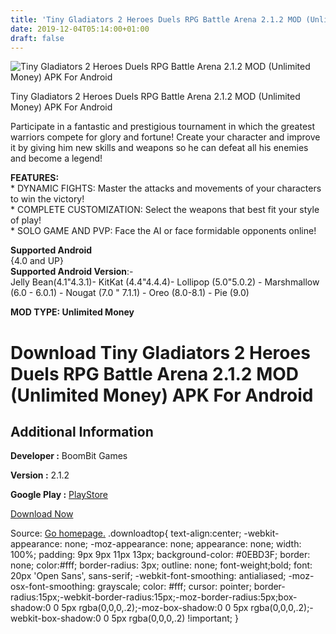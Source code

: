 ```yaml
---
title: 'Tiny Gladiators 2 Heroes Duels RPG Battle Arena 2.1.2 MOD (Unlimited Money) APK For Android'
date: 2019-12-04T05:14:00+01:00
draft: false
---
```


![Tiny Gladiators 2 Heroes Duels RPG Battle Arena 2.1.2 MOD (Unlimited Money) APK For Android](https://i0.wp.com/apkhome.net/wp-content/uploads/2019/12/Tiny-Gladiators-2-Heroes-Duels-RPG-Battle-Arena.png "Tiny Gladiators 2 Heroes Duels RPG Battle Arena 2.1.2 MOD (Unlimited Money) APK For Android")

  

Tiny Gladiators 2 Heroes Duels RPG Battle Arena 2.1.2 MOD (Unlimited Money) APK For Android

Participate in a fantastic and prestigious tournament in which the greatest warriors compete for glory and fortune! Create your character and improve it by giving him new skills and weapons so he can defeat all his enemies and become a legend!

**FEATURES:**  
\* DYNAMIC FIGHTS: Master the attacks and movements of your characters to win the victory!  
\* COMPLETE CUSTOMIZATION: Select the weapons that best fit your style of play!  
\* SOLO GAME AND PVP: Face the AI or face formidable opponents online!

**Supported Android**  
{4.0 and UP}  
**Supported Android Version**:-  
Jelly Bean(4.1"4.3.1)- KitKat (4.4"4.4.4)- Lollipop (5.0"5.0.2) - Marshmallow (6.0 - 6.0.1) - Nougat (7.0 " 7.1.1) - Oreo (8.0-8.1) - Pie (9.0)

**MOD TYPE: Unlimited Money**

Download Tiny Gladiators 2 Heroes Duels RPG Battle Arena 2.1.2 MOD (Unlimited Money) APK For Android
====================================================================================================

Additional Information
----------------------

**Developer :** BoomBit Games

**Version :** 2.1.2

**Google Play :** [PlayStore](https://play.google.com/store/apps/details?id=com.boombitgames.Tiny2)

  

[Download Now](https://store4app.co/post/tiny-gladiators-2-heroes-duels-rpg-battle-arena-2-1-2-mod-unlimited-money-apk-for-android_1575391215)

  
Source: [Go homepage.](https://store4app.co/post/tiny-gladiators-2-heroes-duels-rpg-battle-arena-2-1-2-mod-unlimited-money-apk-for-android_1575391215) .downloadtop{ text-align:center; -webkit-appearance: none; -moz-appearance: none; appearance: none; width: 100%; padding: 9px 9px 11px 13px; background-color: #0EBD3F; border: none; color:#fff; border-radius: 3px; outline: none; font-weight;bold; font: 20px 'Open Sans', sans-serif; -webkit-font-smoothing: antialiased; -moz-osx-font-smoothing: grayscale; color: #fff; cursor: pointer; border-radius:15px;-webkit-border-radius:15px;-moz-border-radius:5px;box-shadow:0 0 5px rgba(0,0,0,.2);-moz-box-shadow:0 0 5px rgba(0,0,0,.2);-webkit-box-shadow:0 0 5px rgba(0,0,0,.2) !important; }